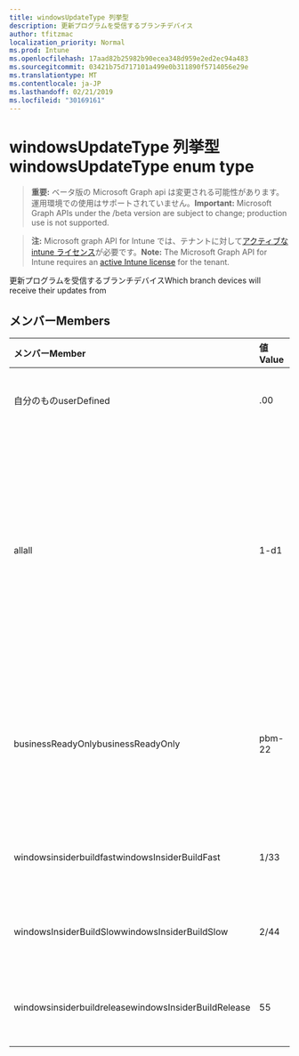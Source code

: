 ```yaml
---
title: windowsUpdateType 列挙型
description: 更新プログラムを受信するブランチデバイス
author: tfitzmac
localization_priority: Normal
ms.prod: Intune
ms.openlocfilehash: 17aad82b25982b90ecea348d959e2ed2ec94a483
ms.sourcegitcommit: 03421b75d717101a499e0b311890f5714056e29e
ms.translationtype: MT
ms.contentlocale: ja-JP
ms.lasthandoff: 02/21/2019
ms.locfileid: "30169161"
---
```

# <a name="windowsupdatetype-enum-type"></a><span data-ttu-id="5c6b9-103">windowsUpdateType 列挙型</span><span class="sxs-lookup"><span data-stu-id="5c6b9-103">windowsUpdateType enum type</span></span>

> <span data-ttu-id="5c6b9-104">**重要:** ベータ版の Microsoft Graph api は変更される可能性があります。運用環境での使用はサポートされていません。</span><span class="sxs-lookup"><span data-stu-id="5c6b9-104">**Important:** Microsoft Graph APIs under the /beta version are subject to change; production use is not supported.</span></span>

> <span data-ttu-id="5c6b9-105">**注:** Microsoft graph API for Intune では、テナントに対して[アクティブな intune ライセンス](https://go.microsoft.com/fwlink/?linkid=839381)が必要です。</span><span class="sxs-lookup"><span data-stu-id="5c6b9-105">**Note:** The Microsoft Graph API for Intune requires an [active Intune license](https://go.microsoft.com/fwlink/?linkid=839381) for the tenant.</span></span>

<span data-ttu-id="5c6b9-106">更新プログラムを受信するブランチデバイス</span><span class="sxs-lookup"><span data-stu-id="5c6b9-106">Which branch devices will receive their updates from</span></span>

## <a name="members"></a><span data-ttu-id="5c6b9-107">メンバー</span><span class="sxs-lookup"><span data-stu-id="5c6b9-107">Members</span></span>
|<span data-ttu-id="5c6b9-108">メンバー</span><span class="sxs-lookup"><span data-stu-id="5c6b9-108">Member</span></span>|<span data-ttu-id="5c6b9-109">値</span><span class="sxs-lookup"><span data-stu-id="5c6b9-109">Value</span></span>|<span data-ttu-id="5c6b9-110">説明</span><span class="sxs-lookup"><span data-stu-id="5c6b9-110">Description</span></span>|
|:---|:---|:---|
|<span data-ttu-id="5c6b9-111">自分のもの</span><span class="sxs-lookup"><span data-stu-id="5c6b9-111">userDefined</span></span>|<span data-ttu-id="5c6b9-112">.0</span><span class="sxs-lookup"><span data-stu-id="5c6b9-112">0</span></span>|<span data-ttu-id="5c6b9-113">ユーザーがを設定できるようにします。</span><span class="sxs-lookup"><span data-stu-id="5c6b9-113">Allow the user to set.</span></span>|
|<span data-ttu-id="5c6b9-114">all</span><span class="sxs-lookup"><span data-stu-id="5c6b9-114">all</span></span>|<span data-ttu-id="5c6b9-115">1-d</span><span class="sxs-lookup"><span data-stu-id="5c6b9-115">1</span></span>|<span data-ttu-id="5c6b9-116">半期チャネル (対象指定)。</span><span class="sxs-lookup"><span data-stu-id="5c6b9-116">Semi-annual Channel (Targeted).</span></span> <span data-ttu-id="5c6b9-117">デバイスは、半期チャネル (対象指定) から、適用可能なすべての機能の更新を取得します。</span><span class="sxs-lookup"><span data-stu-id="5c6b9-117">Device gets all applicable feature updates from Semi-annual Channel (Targeted).</span></span>|
|<span data-ttu-id="5c6b9-118">businessReadyOnly</span><span class="sxs-lookup"><span data-stu-id="5c6b9-118">businessReadyOnly</span></span>|<span data-ttu-id="5c6b9-119">pbm-2</span><span class="sxs-lookup"><span data-stu-id="5c6b9-119">2</span></span>|<span data-ttu-id="5c6b9-120">半期チャネル</span><span class="sxs-lookup"><span data-stu-id="5c6b9-120">Semi-annual Channel.</span></span> <span data-ttu-id="5c6b9-121">デバイスは、半期チャネルから機能の更新を取得します。</span><span class="sxs-lookup"><span data-stu-id="5c6b9-121">Device gets feature updates from Semi-annual Channel.</span></span>|
|<span data-ttu-id="5c6b9-122">windowsinsiderbuildfast</span><span class="sxs-lookup"><span data-stu-id="5c6b9-122">windowsInsiderBuildFast</span></span>|<span data-ttu-id="5c6b9-123">1/3</span><span class="sxs-lookup"><span data-stu-id="5c6b9-123">3</span></span>|<span data-ttu-id="5c6b9-124">Windows Insider ビルド-Fast</span><span class="sxs-lookup"><span data-stu-id="5c6b9-124">Windows Insider build - Fast</span></span>|
|<span data-ttu-id="5c6b9-125">windowsInsiderBuildSlow</span><span class="sxs-lookup"><span data-stu-id="5c6b9-125">windowsInsiderBuildSlow</span></span>|<span data-ttu-id="5c6b9-126">2/4</span><span class="sxs-lookup"><span data-stu-id="5c6b9-126">4</span></span>|<span data-ttu-id="5c6b9-127">Windows Insider ビルド-低速</span><span class="sxs-lookup"><span data-stu-id="5c6b9-127">Windows Insider build - Slow</span></span>|
|<span data-ttu-id="5c6b9-128">windowsinsiderbuildrelease</span><span class="sxs-lookup"><span data-stu-id="5c6b9-128">windowsInsiderBuildRelease</span></span>|<span data-ttu-id="5c6b9-129">5</span><span class="sxs-lookup"><span data-stu-id="5c6b9-129">5</span></span>|<span data-ttu-id="5c6b9-130">Windows Insider ビルドをリリースする</span><span class="sxs-lookup"><span data-stu-id="5c6b9-130">Release Windows Insider build</span></span>|




